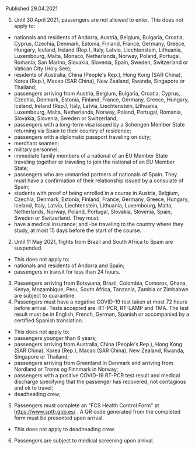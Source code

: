 Published 29.04.2021
1. Until 30 April 2021, passengers are not allowed to enter.
This does not apply to:
- nationals and residents of Andorra, Austria, Belgium, Bulgaria, Croatia, Cyprus, Czechia, Denmark, Estonia, Finland, France, Germany, Greece, Hungary, Iceland, Ireland (Rep.), Italy, Latvia, Liechtenstein, Lithuania, Luxembourg, Malta, Monaco, Netherlands, Norway, Poland, Portugal, Romania, San Marino, Slovakia, Slovenia, Spain, Sweden, Switzerland or Vatican City (Holy See);
- residents of Australia, China (People's Rep.), Hong Kong (SAR China), Korea (Rep.), Macao (SAR China), New Zealand, Rwanda, Singapore or Thailand;
- passengers arriving from Austria, Belgium, Bulgaria, Croatia, Cyprus, Czechia, Denmark, Estonia, Finland, France, Germany, Greece, Hungary, Iceland, Ireland (Rep.), Italy, Latvia, Liechtenstein, Lithuania, Luxembourg, Malta, Netherlands, Norway, Poland, Portugal, Romania, Slovakia, Slovenia, Sweden or Switzerland;
- passengers with a long-term visa issued by a Schengen Member State returning via Spain to their country of residence;
- passengers with a diplomatic passport traveling on duty;
- merchant seamen;
- military personnel;
- immediate family members of a national of an EU Member State traveling together or traveling to join the national of an EU Member State;
- passengers who are unmarried partners of nationals of Spain. They must have a confirmation of their relationship issued by a consulate of Spain;
- students with proof of being enrolled in a course in Austria, Belgium, Czechia, Denmark, Estonia, Finland, France, Germany, Greece, Hungary, Iceland, Italy, Latvia, Liechtenstein, Lithuania, Luxembourg, Malta, Netherlands, Norway, Poland, Portugal, Slovakia, Slovenia, Spain, Sweden or Switzerland. They must:
- have a medical insurance; and
-be traveling to the country where they study, at most 15 days before the start of the course.
2. Until 11 May 2021, flights from Brazil and South Africa to Spain are suspended. 
- This does not apply to:
- nationals and residents of Andorra and Spain;
- passengers in transit for less than 24 hours.
3. Passengers arriving from Botswana, Brazil, Colombia, Comoros, Ghana, Kenya, Mozambique, Peru, South Africa, Tanzania, Zambia or Zimbabwe are subject to quarantine.
4. Passengers must have a negative COVID-19 test taken at most 72 hours before arrival. Tests accepted are: RT-PCR, RT-LAMP and TMA. The test result must be in English, French, German, Spanish or accompanied by a certified Spanish translation.
- This does not apply to:
- passengers younger than 6 years;
- passengers arriving from Australia, China (People's Rep.), Hong Kong (SAR China), Korea (Rep.), Macao (SAR China), New Zealand, Rwanda, Singapore or Thailand;
- passengers arriving from Greenland in Denmark and arriving from Nordland or Troms og Finnmark in Norway;
- passengers with a positive COVID-19 RT-PCR test result and medical discharge specifying that the passenger has recovered, not contagious and ok to travel;
- deadheading crew;
5. Passengers must complete an "FCS Health Control Form" at <a href="https://www.spth.gob.es/">https://www.spth.gob.es/</a> . A QR code generated from the completed form must be presented upon arrival.
- This does not apply to deadheading crew. 
6. Passengers are subject to medical screening upon arrival. 

